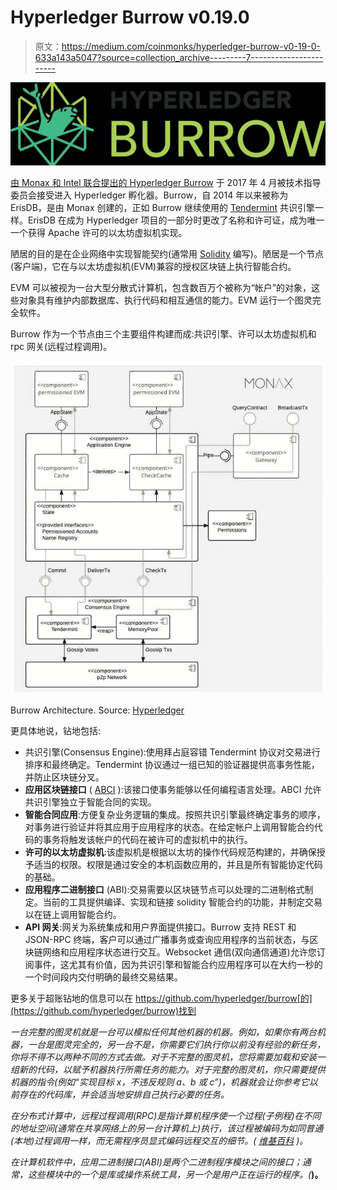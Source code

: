 # Hyperledger Burrow v0.19.0

> 原文：<https://medium.com/coinmonks/hyperledger-burrow-v0-19-0-633a143a5047?source=collection_archive---------7----------------------->

![](img/6d48ab921f316d0e58257003faecdcf8.png)

[由 Monax 和 Intel 联合提出的 Hyperledger Burrow](https://www.hyperledger.org/projects/hyperledger-burrow) 于 2017 年 4 月被技术指导委员会接受进入 Hyperledger 孵化器。Burrow，自 2014 年以来被称为 ErisDB，是由 Monax 创建的，正如 Burrow 继续使用的 [Tendermint](https://github.com/tendermint/tendermint) 共识引擎一样。ErisDB 在成为 Hyperledger 项目的一部分时更改了名称和许可证，成为唯一一个获得 Apache 许可的以太坊虚拟机实现。

陋居的目的是在企业网络中实现智能契约(通常用 [Solidity](https://github.com/ethereum/solidity) 编写)。陋居是一个节点(客户端)，它在与以太坊虚拟机(EVM)兼容的授权区块链上执行智能合约。

EVM 可以被视为一台大型分散式计算机，包含数百万个被称为“帐户”的对象，这些对象具有维护内部数据库、执行代码和相互通信的能力。EVM 运行一个图灵完全软件。

Burrow 作为一个节点由三个主要组件构建而成:共识引擎、许可以太坊虚拟机和 rpc 网关(远程过程调用)。

![](img/6846396a12710ad3b8312b7f3b8e5f46.png)

Burrow Architecture. Source: [Hyperledger](https://www.hyperledger.org/wp-content/uploads/2017/06/HIP_Burrowv2.pdf)

更具体地说，钻地包括:

*   共识引擎(Consensus Engine):使用拜占庭容错 Tendermint 协议对交易进行排序和最终确定。Tendermint 协议通过一组已知的验证器提供高事务性能，并防止区块链分叉。
*   **应用区块链接口** ( [ABCI](https://github.com/tendermint/abci) ):该接口使事务能够以任何编程语言处理。ABCI 允许共识引擎独立于智能合同的实现。
*   **智能合同应用**:方便复杂业务逻辑的集成。按照共识引擎最终确定事务的顺序，对事务进行验证并将其应用于应用程序的状态。在给定帐户上调用智能合约代码的事务将触发该帐户的代码在被许可的虚拟机中的执行。
*   **许可的以太坊虚拟机**:该虚拟机是根据以太坊的操作代码规范构建的，并确保授予适当的权限。权限是通过安全的本机函数应用的，并且是所有智能协定代码的基础。
*   **应用程序二进制接口** (ABI):交易需要以区块链节点可以处理的二进制格式制定。当前的工具提供编译、实现和链接 solidity 智能合约的功能，并制定交易以在链上调用智能合约。
*   **API 网关**:网关为系统集成和用户界面提供接口。Burrow 支持 REST 和 JSON-RPC 终端，客户可以通过广播事务或查询应用程序的当前状态，与区块链网络和应用程序状态进行交互。Websocket 通信(双向通信通道)允许您订阅事件，这尤其有价值，因为共识引擎和智能合约应用程序可以在大约一秒的一个时间段内交付明确的最终交易结果。

更多关于超账钻地的信息可以在 https://github.com/hyperledger/burrow[的](https://github.com/hyperledger/burrow)找到

*一台完整的图灵机就是一台可以模拟任何其他机器的机器。例如，如果你有两台机器，一台是图灵完全的，另一台不是，你需要它们执行你以前没有经验的新任务，你将不得不以两种不同的方式去做。对于不完整的图灵机，您将需要加载和安装一组新的代码，以赋予机器执行所需任务的能力。对于完整的图灵机，你只需要提供机器的指令(例如“实现目标 x，不违反规则 a、b 或 c”)，机器就会让你参考它以前存在的代码库，并会适当地安排自己执行必要的任务。*

*在分布式计算中，远程过程调用(RPC)是指计算机程序使一个过程(子例程)在不同的地址空间(通常在共享网络上的另一台计算机上)执行，该过程被编码为如同普通(本地)过程调用一样，而无需程序员显式编码远程交互的细节。(* [*维基百科*](https://en.wikipedia.org/wiki/Remote_procedure_call) *)。*

*在计算机软件中，应用二进制接口(ABI)是两个二进制程序模块之间的接口；通常，这些模块中的一个是库或操作系统工具，另一个是用户正在运行的程序。(*[](https://en.wikipedia.org/wiki/Application_binary_interface)**)。**